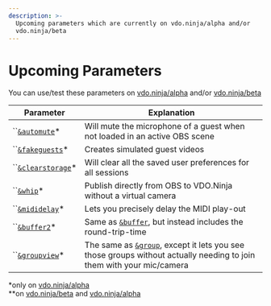 ```yaml
---
description: >-
  Upcoming parameters which are currently on vdo.ninja/alpha and/or
  vdo.ninja/beta
---
```


# Upcoming Parameters

You can use/test these parameters on [vdo.ninja/alpha](https://vdo.ninja/alpha/) and/or [vdo.ninja/beta](https://vdo.ninja/beta/)

| Parameter                                                   | Explanation                                                                                                                                              |
| ----------------------------------------------------------- | -------------------------------------------------------------------------------------------------------------------------------------------------------- |
| ``[`&automute`](audio-parameters/and-automute-alpha.md)\*   | Will mute the microphone of a guest when not loaded in an active OBS scene                                                                               |
| ``[`&fakeguests`](mixer-scene-parameters/scenetype.md)\*    | Creates simulated guest videos                                                                                                                           |
| ``[`&clearstorage`](settings-parameters/sticky-1.md)\*      | Will clear all the saved user preferences for all sessions                                                                                               |
| ``[`&whip`](mixer-scene-parameters/view-1.md)\*             | Publish directly from OBS to VDO.Ninja without a virtual camera                                                                                          |
| ``[`&mididelay`](api-and-midi-parameters/midiin-1.md)\*     | Lets you precisely delay the MIDI play-out                                                                                                               |
| ``[`&buffer2`](video-parameters/buffer-1.md)\*              | Same as [`&buffer`](view-parameters/buffer.md), but instead includes the round-trip-time                                                                 |
| ``[`&groupview`](setup-parameters/and-groupview-alpha.md)\* | The same as [`&group`](../general-settings/and-group.md), except it lets you see those groups without actually needing to join them with your mic/camera |

\*only on [vdo.ninja/alpha](https://vdo.ninja/alpha/)\
\*\*on [vdo.ninja/beta](https://vdo.ninja/beta/) and [vdo.ninja/alpha](https://vdo.ninja/alpha/)
